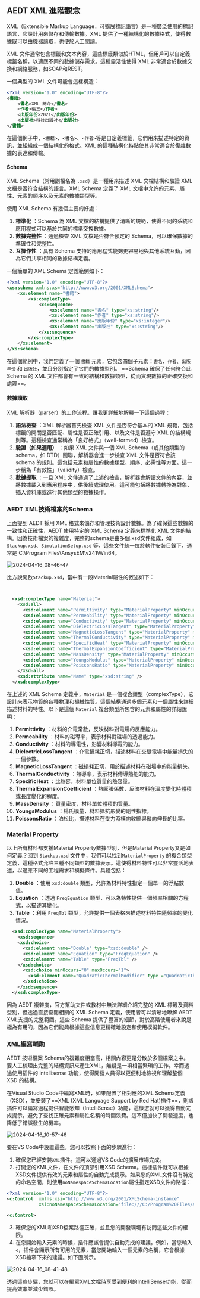 AEDT XML 進階觀念
---
XML（Extensible Markup Language，可擴展標記語言）是一種廣泛使用的標記語言，它設計用來儲存和傳輸數據。XML 提供了一種結構化的數據格式，使得數據既可以由機器讀取，也便於人工閱讀。

XML 文件通常包含標籤和文本內容，這些標籤類似於HTML，但用戶可以自定義標籤名稱，以適應不同的數據儲存需求。這種靈活性使得 XML 非常適合於數據交換和網絡服務，如SOAP和REST。

一個典型的 XML 文件可能會這樣構造：

```xml
<?xml version="1.0" encoding="UTF-8"?>
<書籍>
    <書名>XML 簡介</書名>
    <作者>張三</作者>
    <出版年份>2021</出版年份>
    <出版社>科技出版社</出版社>
</書籍>
```

在這個例子中，`<書籍>`、`<書名>`、`<作者>`等是自定義標籤，它們用來描述特定的資訊，並組織成一個結構化的格式。XML 的這種結構化特點使其非常適合於復雜數據的表達和傳輸。

#### Schema
XML Schema（常用副檔名為 `.xsd`）是一種用來描述 XML 文檔結構和驗證 XML 文檔是否符合結構的語言。XML Schema 定義了 XML 文檔中允許的元素、屬性、元素的順序以及元素的數據類型等。

使用 XML Schema 有幾個主要的好處： 
1. **標準化** ：Schema 為 XML 文檔的結構提供了清晰的規範，使得不同的系統和應用程式可以基於共同的標準交換數據。 
2. **數據完整性** ：通過檢查 XML 文檔是否符合預定的 Schema，可以確保數據的準確性和完整性。 
3. **互操作性** ：具有 Schema 支持的應用程式能夠更容易地與其他系統互動，因為它們共享相同的數據結構定義。

一個簡單的 XML Schema 定義範例如下：

```xml
<?xml version="1.0" encoding="UTF-8"?>
<xs:schema xmlns:xs="http://www.w3.org/2001/XMLSchema">
    <xs:element name="書籍">
        <xs:complexType>
            <xs:sequence>
                <xs:element name="書名" type="xs:string"/>
                <xs:element name="作者" type="xs:string"/>
                <xs:element name="出版年份" type="xs:integer"/>
                <xs:element name="出版社" type="xs:string"/>
            </xs:sequence>
        </xs:complexType>
    </xs:element>
</xs:schema>
```



在這個範例中，我們定義了一個 `書籍` 元素，它包含四個子元素：`書名`、`作者`、`出版年份` 和 `出版社`，並且分別指定了它們的數據型別。 ==Schema 確保了任何符合此 Schema 的 XML 文件都會有一致的結構和數據類型，從而實現數據的正確交換和處理==。

#### 數據讀取
XML 解析器（parser）的工作流程。讓我更詳細地解釋一下這個過程： 
1. **語法檢查** ：XML 解析器首先檢查 XML 文件是否符合基本的 XML 規範，包括標籤的開關是否匹配、屬性是否正確引用、以及文件是否遵守 XML 的結構規則等。這種檢查通常稱為「良好格式」（well-formed）檢查。 
2. **驗證（如果適用）** ：如果 XML 文件與一個 XML Schema（或其他類型的 schema，如 DTD）關聯，解析器會進一步檢查 XML 文件是否符合該 schema 的規則。這包括元素和屬性的數據類型、順序、必需性等方面。這一步稱為「有效性」（validity）檢查。 
3. **數據提取** ：一旦 XML 文件通過了上述的檢查，解析器會解讀文件的內容，並將數據載入到應用程序中，供後續處理使用。這可能包括將數據轉換為對象、插入資料庫或進行其他類型的數據操作。

### AEDT XML技術檔案的Schema
上面提到 AEDT 採用 XML 格式來儲存和管理技術設計數據。為了確保這些數據的一致性和正確性，AEDT 使用特定的 XML Schema 定義來標準化 XML 文件的結構。因為技術檔案的複雜度，完整的schema是由多個.xsd文件組成，如 `Stackup.xsd`、`SimulationSetup.xsd` 等，這些文件統一位於軟件安裝目錄下，通常是 C:\Program Files\AnsysEM\v241\Win64。

![2024-04-16_08-46-47](/assets/2024-04-16_08-46-47.png)

比方說開啟`Stackup.xsd`，當中有一段Material屬性的敘述如下：
```xml


  <xsd:complexType name="Material">
    <xsd:all>
      <xsd:element name="Permittivity" type="MaterialProperty" minOccurs="0" />
      <xsd:element name="Permeability" type="MaterialProperty" minOccurs="0" />
      <xsd:element name="Conductivity" type="MaterialProperty" minOccurs="0" />
      <xsd:element name="DielectricLossTangent" type="MaterialProperty" minOccurs="0" />
      <xsd:element name="MagneticLossTangent" type="MaterialProperty" minOccurs="0" />
      <xsd:element name="ThermalConductivity" type="MaterialProperty" minOccurs="0" />
      <xsd:element name="SpecificHeat" type="MaterialProperty" minOccurs="0" />
      <xsd:element name="ThermalExpansionCoefficient" type="MaterialProperty" minOccurs="0" />
      <xsd:element name="MassDensity" type="MaterialProperty" minOccurs="0" />
      <xsd:element name="YoungsModulus" type="MaterialProperty" minOccurs="0" />
      <xsd:element name="PoissonsRatio" type="MaterialProperty" minOccurs="0" />
    </xsd:all>
    <xsd:attribute name="Name" type="xsd:string" />
  </xsd:complexType>
```

在上述的 XML Schema 定義中，`Material` 是一個複合類型（complexType），它設計來表示物質的各種物理和機械性質。這個結構通過多個元素和一個屬性來詳細描述材料的特性。以下是這個 `Material` 複合類型所包含的元素和屬性的詳細說明：

1. **Permittivity** ：材料的介電常數，反映材料對電場的反應能力。 
2. **Permeability** ：材料的磁導率，表示材料對磁場的透過能力。 
3. **Conductivity** ：材料的導電性，影響材料導電的能力。 
4. **DielectricLossTangent** ：介電損耗正切，描述材料在交變電場中能量損失的一個參數。 
5. **MagneticLossTangent** ：磁損耗正切，用於描述材料在磁場中的能量損失。 
6. **ThermalConductivity** ：熱導率，表示材料傳導熱能的能力。 
7. **SpecificHeat** ：比熱容，材料單位質量的熱容量。 
8. **ThermalExpansionCoefficient** ：熱膨脹係數，反映材料在溫度變化時體積或長度變化的程度。 
9. **MassDensity** ：質量密度，材料單位體積的質量。 
10. **YoungsModulus** ：楊氏模量，材料抵抗形變的剛性指標。 
11. **PoissonsRatio** ：泊松比，描述材料在受力時橫向收縮與縱向伸長的比率。

### Material Property
以上所有材料都支援Material Property數據型別，但是Material Property又是如何定義？回到 `Stackup.xsd` 文件中，我們可以找到`MaterialProperty` 的複合類型定義，這種格式允許三種不同類型的數據表示。這使得材料特性可以非常靈活地表述，以適應不同的工程需求和模擬條件。具體包括： 
1. **Double** ：使用 `xsd:double` 類型，允許為材料特性指定一個單一的浮點數值。 
2. **Equation** ：透過 `FreqEquation` 類型，可以為特性提供一個頻率相關的方程式，以描述其變化。 
3. **Table** ：利用 `FreqTbl` 類型，允許提供一個表格來描述材料特性隨頻率的變化情況。

```xml
  <xsd:complexType name="MaterialProperty">
    <xsd:sequence>
    <xsd:choice>
      <xsd:element name="Double" type="xsd:double" />
      <xsd:element name="Equation" type="FreqEquation" />
      <xsd:element name="Table" type="FreqTbl" />
    </xsd:choice>
      <xsd:choice minOccurs="0" maxOccurs="1">
        <xsd:element name="QuadraticThermalModifier" type ="QuadraticThermalModifier"/>
      </xsd:choice>
    </xsd:sequence>
  </xsd:complexType>
```

因為 AEDT 複雜度，官方幫助文件或教材中無法詳細介紹完整的 XML 標籤及資料型別，但透過直接查閱相關的 XML Schema 定義，使用者可以清晰地瞭解 AEDT XML支援的完整範圍。這些 Schema 提供了豐富的細節，對於高階使用者來說是極為有用的，因為它們能夠根據這些信息更精確地設定和使用模擬軟件。


### XML編寫輔助
AEDT 技術檔案 Schema的複雜度相當高，相關內容更是分散於多個檔案之中。要人工梳理出完整的結構資訊來產生XML，無疑是一項相當繁瑣的工作。幸而透過使用插件的 intellisense 功能，使得開發人員得以更便利地檢視和理解整個 XSD 的結構。

在Visual Studio Code中編寫XML時，如果配置了相對應的XML Schema定義（XSD），並安裝了==XML (XML Language Support by Red Hat)插件==，則該插件可以編寫過程提供智能感知（IntelliSense）功能，這樣您就可以獲得自動完成提示，避免了查找正確元素和屬性名稱的時間浪費。這不僅加快了開發速度，也降低了錯誤發生的機率。

![2024-04-16_10-57-46](/assets/2024-04-16_10-57-46.png)


要在VS Code中設置這些，您可以按照下面的步驟進行： 
1. 確保您已經安裝`XML`插件。這可以通過VS Code的擴展市場完成。 
2. 打開您的XML文件，在文件的頂部引用XSD Schema。這樣插件就可以根據XSD文件提供有效的元素和屬性的自動完成提示。如果您的XML文件沒有特定的命名空間，則使用`noNamespaceSchemaLocation`屬性指定XSD文件的路徑：

```xml
<?xml version="1.0" encoding="UTF-8"?>
<c:Control  xmlns:xsi="http://www.w3.org/2001/XMLSchema-instance"
            xsi:noNamespaceSchemaLocation="file:///C:/Program%20Files/AnsysEM/v241/Win64/Control.xsd">

<c:Control>
``` 
3. 確保您的XML和XSD檔案路徑正確，並且您的開發環境有訪問這些文件的權限。 
4. 在您開始輸入元素的時候，插件應該會提供自動完成的建議。例如，當您輸入`<`，插件會顯示所有可用的元素，當您開始輸入一個元素的名稱，它會根據XSD縮窄下來的建議。如下圖所示。

![2024-04-16_08-41-48](/assets/2024-04-16_08-41-48.png)

透過這些步驟，您就可以在編寫XML文檔時享受到便利的IntelliSense功能，從而提高效率並減少錯誤。

